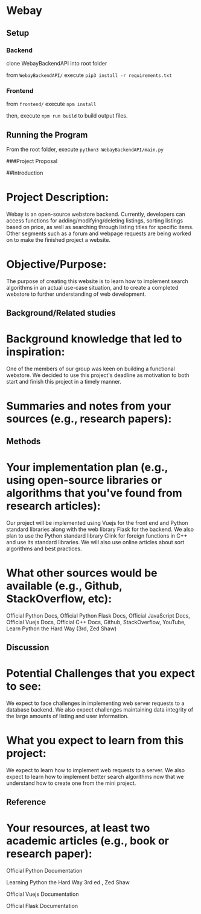 # Webay

## Setup

### Backend

clone WebayBackendAPI into root folder

from `WebayBackendAPI/` execute `pip3 install -r requirements.txt`

### Frontend

from `frontend/` execute `npm install`

then, execute `npm run build` to build output files.

## Running the Program

From the root folder, execute `python3 WebayBackendAPI/main.py`

###Project Proposal

##Introduction

# Project Description: 
Webay is an open-source webstore backend. Currently, developers can access functions for adding/modifying/deleting listings, sorting listings based on price, as well as searching through listing titles for specific items. Other segments such as a forum and webpage requests are being worked on to make the finished project a website.

# Objective/Purpose:
The purpose of creating this website is to learn how to implement search algorithms in an actual use-case situation, and to create a completed webstore to further understanding of web development.

## Background/Related studies

# Background knowledge that led to inspiration:
One of the members of our group was keen on building a functional webstore. We decided to use this project's deadline as motivation to both start and finish this project in a timely manner.

# Summaries and notes from your sources (e.g., research papers):

## Methods

# Your implementation plan (e.g., using open-source libraries or algorithms that you've found from research articles):
Our project will be implemented using Vuejs for the front end and Python standard libraries along with the web library Flask for the backend. We also plan to use the Python standard library Clink for foreign functions in C++ and use its standard libraries. We will also use online articles about sort algorithms and best practices.

# What other sources would be available (e.g., Github, StackOverflow, etc):
Official Python Docs, Official Python Flask Docs, Official JavaScript Docs, Official Vuejs Docs, Official C++ Docs, Github, StackOverflow, YouTube, Learn Python the Hard Way (3rd, Zed Shaw)

## Discussion

# Potential Challenges that you expect to see:
We expect to face challenges in implementing web server requests to a database backend. We also expect challenges maintaining data integrity of the large amounts of listing and user information.

# What you expect to learn from this project:
We expect to learn how to implement web requests to a server. We also expect to learn how to implement better search algorithms now that we understand how to create one from the mini project.

## Reference

# Your resources, at least two academic articles (e.g., book or research paper):
Official Python Documentation

Learning Python the Hard Way 3rd ed., Zed Shaw

Official Vuejs Documentation

Official Flask Documentation
